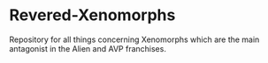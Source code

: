 # Revered-Xenomorphs
Repository for all things concerning Xenomorphs which are the main antagonist in the Alien and AVP franchises.
